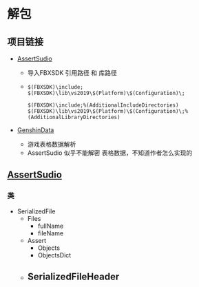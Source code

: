 # 解包

## 项目链接

- [AssertSudio](https://gitlab.com/RazTools/Studio/)
  
  - 导入FBXSDK 引用路径 和 库路径
  
  - ```shell
    $(FBXSDK)\include;
    $(FBXSDK)\lib\vs2019\$(Platform)\$(Configuration)\;
    
    $(FBXSDK)\include;%(AdditionalIncludeDirectories)
    $(FBXSDK)\lib\vs2019\$(Platform)\$(Configuration)\;%(AdditionalLibraryDirectories)
    ```
  
- [GenshinData](https://github.com/Dimbreath/GenshinData)
  - 游戏表格数据解析
  - AssertSudio 似乎不能解密 表格数据，不知道作者怎么实现的

## [AssertSudio](https://gitlab.com/RazTools/Studio/)

### 类

- SerializedFile
  - Files
    - fullName
    - fileName
  - Assert
    - Objects
    - ObjectsDict
  - SerializedFileHeader
    - 